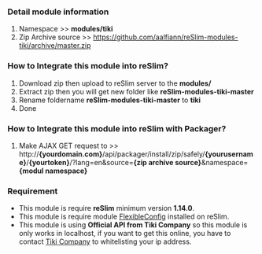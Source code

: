### Detail module information

1. Namespace >> **modules/tiki**
2. Zip Archive source >> 
    https://github.com/aalfiann/reSlim-modules-tiki/archive/master.zip

### How to Integrate this module into reSlim?

1. Download zip then upload to reSlim server to the **modules/**
2. Extract zip then you will get new folder like **reSlim-modules-tiki-master**
3. Rename foldername **reSlim-modules-tiki-master** to **tiki**
4. Done

### How to Integrate this module into reSlim with Packager?

1. Make AJAX GET request to >>
    http://**{yourdomain.com}**/api/packager/install/zip/safely/**{yourusername}**/**{yourtoken}**/?lang=en&source=**{zip archive source}**&namespace=**{modul namespace}**

### Requirement
- This module is require **reSlim** minimum version **1.14.0**.
- This module is require module [FlexibleConfig](https://github.com/aalfiann/reSlim-modules-flexibleconfig) installed on reSlim.
- This module is using **Official API from Tiki Company** so this module is only works in localhost, if you want to get this online, you have to contact [Tiki Company](https://tiki.id) to whitelisting your ip address.